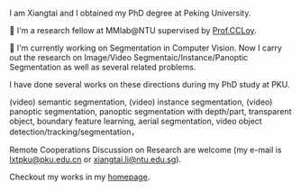 <!--### Hi there 👋





**lxtGH/lxtGH** is a ✨ _special_ ✨ repository because its `README.md` (this file) appears on your GitHub profile.

Here are some ideas to get you started:

- 🔭 I’m currently working on ...
- 🌱 I’m currently learning ...
- 👯 I’m looking to collaborate on ...
- 🤔 I’m looking for help with ...
- 💬 Ask me about ...
- 📫 How to reach me: ...
- 😄 Pronouns: ...
- ⚡ Fun fact: ...
-->

I am Xiangtai and I obtained my PhD degree at Peking University. 

🔭 I'm a research fellow at MMlab@NTU supervised by [Prof.CCLoy](https://www.mmlab-ntu.com/person/ccloy/).

🔭 I'm currently working on Segmentation in Computer Vision. Now I carry out the research on Image/Video Segmentaic/Instance/Panoptic Segmentation as well as several related problems.

I have done several works on these directions during my PhD study at PKU.

(video) semantic segmentation, (video) instance segmentation, (video) panoptic segmentation, panoptic segmentation with depth/part, transparent object, boundary feature learning, aerial segmentation, video object detection/tracking/segmentation，

Remote Cooperations Discussion on Research are welcome (my e-mail is lxtpku@pku.edu.cn or xiangtai.li@ntu.edu.sg). 

Checkout my works in my [homepage](https://lxtgh.github.io/).
